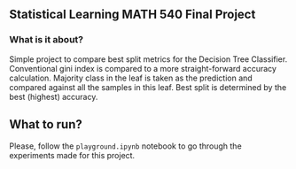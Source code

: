 ## Statistical Learning MATH 540 Final Project

### What is it about?
Simple project to compare best split metrics for the Decision Tree Classifier. Conventional gini index is compared to a more straight-forward accuracy calculation. Majority class in the leaf is taken as the prediction and compared against all the samples in this leaf. Best split is determined by the best (highest) accuracy.

## What to run?
Please, follow the `playground.ipynb` notebook to go through the experiments made for this project.